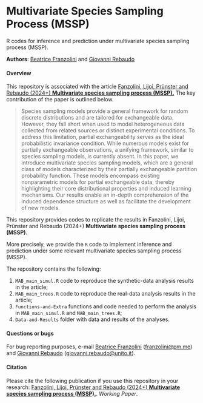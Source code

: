 # Multivariate Species Sampling Process (MSSP)

R codes for inference and prediction under multivariate species sampling process (MSSP).

**Authors**: [Beatrice Franzolini](https://beatricefranzolini.github.io) and [Giovanni Rebaudo](https://giovannirebaudo.github.io)

#### Overview 
This repository is associated with the article [Fanzolini, Lijoi, Prünster and Rebaudo (2024+) **Multivariate species sampling process (MSSP).**]()
The key contribution of the paper is outlined below.
 
> Species sampling models provide a general framework for random discrete distributions and are tailored for exchangeable data. However, they fall short when used to model heterogeneous data collected from related sources or distinct experimental conditions. To address this limitation, partial exchangeability serves as the ideal probabilistic invariance condition. While numerous models exist for partially exchangeable observations, a unifying framework, similar to species sampling models, is currently absent. In this paper, we introduce multivariate species sampling models, which are a general class of models characterized by their partially exchangeable partition probability function. These models encompass existing nonparametric models for partial exchangeable data, thereby highlighting their core distributional properties and induced learning mechanisms. Our results enable an in-depth comprehension of the induced dependence structure as well as facilitate the development of new models.

This repository provides codes to replicate the results in Fanzolini, Lijoi, Prünster and Rebaudo (2024+) **Multivariate species sampling process (MSSP).**

More precisely, we provide the `R` code to implement inference and prediction under some relevant multivariate species sampling process (MSSP).

The repository contains the following:

1. `MAB_main_simul.R` code to reproduce the synthetic-data analysis results in the article;
2. `MAB_main_trees.R` code to reproduce the real-data analysis results in the article;
3. `Functions-and-Extra` functions and code needed to perform the analysis in `MAB_main_simul.R` and `MAB_main_trees.R`;
4. `Data-and-Results` folder with data and results of the analyses.

#### Questions or bugs
For bug reporting purposes, e-mail [Beatrice Franzolini](https://beatricefranzolini.github.io) (franzolini@pm.me) and [Giovanni Rebaudo](https://giovannirebaudo.github.io) (giovanni.rebaudo@unito.it).

#### Citation
Please cite the following publication if you use this repository in your research: [Fanzolini, Lijoi, Prünster and Rebaudo (2024+) **Multivariate species sampling process (MSSP).**](). *Working Paper*.




